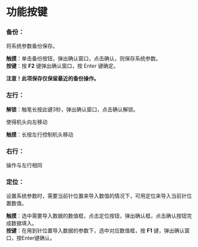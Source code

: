 # 功能按键

### 备份：

将系统参数备份保存。

**触摸**：单击备份按钮，弹出确认窗口，点击确认，则保存系统参数。  
**按键**：按 **F2** 键弹出确认窗口，按 Enter 键确定。

**注意！此项保存仅保留最近的备份操作。**

### 左行：

**解锁**：触笔长按此键3秒，弹出确认窗口，点击确认解锁。

使得机头向左移动

**触摸**：长按左行控制机头移动

### 右行：

操作与左行相同

### 定位：

设置系统参数时，需要当前针位置来导入数值的情况下，可用定位来导入当前针位置数值。

**触摸**：选中需要导入数据的数值框，点击定位按钮，弹出确认框，点击确认按钮完成数据填入。  
**按键**：在用到针位置导入数据的参数下，选中对应数值框，按 **F1** 键，弹出确认窗口，按Enter键确认。

